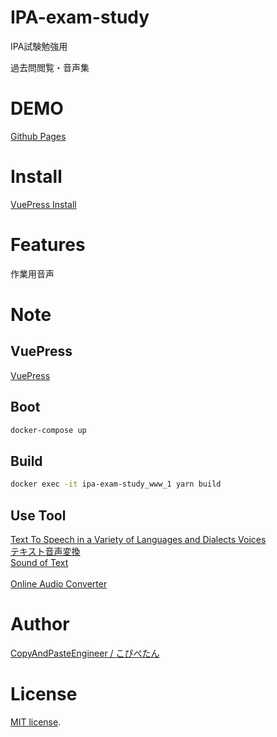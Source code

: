 # IPA-exam-study
IPA試験勉強用

過去問閲覧・音声集
 
# DEMO
[Github Pages](https://copyandpasteengineer.github.io/IPA-exam-study/)

# Install
[VuePress Install](https://besolab.com/2020/04/05/hello-vuepress/)

# Features
作業用音声
 
# Note
##  VuePress
[VuePress](https://vuepress.vuejs.org/)

## Boot
```bash
docker-compose up
```

## Build
```bash
docker exec -it ipa-exam-study_www_1 yarn build 
```

## Use Tool
[Text To Speech in a Variety of Languages and Dialects Voices](https://text-to-speech.imtranslator.net/speech.asp)<br>
[テキスト音声変換](http://gchconsulting.com/Text/Convert)<br>
[Sound of Text](https://soundoftext.com/)<br>
<br>
[Online Audio Converter](https://online-audio-converter.com/ja/)

# Author
[CopyAndPasteEngineer / こぴぺたん](https://twitter.com/c_a_p_engineer)

# License
[MIT license](https://en.wikipedia.org/wiki/MIT_License).